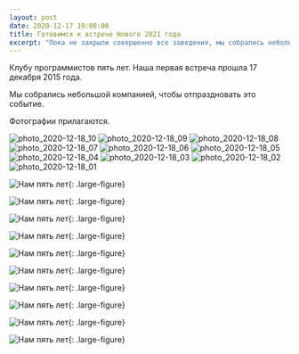 ```yaml
---
layout: post
date: 2020-12-17 19:00:00
title: Готовимся к встрече Нового 2021 года
excerpt: "Пока не закрыли совершенно все заведения, мы собрались небольшой компанией."
---
```


Клубу программистов пять лет. Наша первая встреча прошла 17 декабря 2015 года.

Мы собрались небольшой компанией, чтобы отпраздновать это событие.

Фотографии прилагаются.

![photo_2020-12-18_10](https://github.com/progmsk/progmsk.github.io/assets/10639110/4d4cc16b-f096-4476-bc1d-aa9999945ae8)
![photo_2020-12-18_09](https://github.com/progmsk/progmsk.github.io/assets/10639110/054c0c03-d691-444f-9912-030467e143b2)
![photo_2020-12-18_08](https://github.com/progmsk/progmsk.github.io/assets/10639110/0fc40d8b-1559-48e8-ad57-898cca404600)
![photo_2020-12-18_07](https://github.com/progmsk/progmsk.github.io/assets/10639110/129619db-cd0c-4152-b799-495f68ee6e46)
![photo_2020-12-18_06](https://github.com/progmsk/progmsk.github.io/assets/10639110/96f5ddcb-a804-4ac6-8056-0bff29896166)
![photo_2020-12-18_05](https://github.com/progmsk/progmsk.github.io/assets/10639110/5d032e98-eeb2-4d45-a4a2-a53bc5da997f)
![photo_2020-12-18_04](https://github.com/progmsk/progmsk.github.io/assets/10639110/c1f5ec6f-1e3e-4c34-b2b6-fc36946cf9c4)
![photo_2020-12-18_03](https://github.com/progmsk/progmsk.github.io/assets/10639110/bc4e5754-21f2-4e45-9065-e1679e6fec95)
![photo_2020-12-18_02](https://github.com/progmsk/progmsk.github.io/assets/10639110/eeb75b22-7944-4918-80c7-5a3abdc9d923)
![photo_2020-12-18_01](https://github.com/progmsk/progmsk.github.io/assets/10639110/ac7ca952-fa30-4694-8571-ef593d798bb3)


![Нам пять лет](/assets/img/results/2021/photo_2020-12-18_01.jpg){: .large-figure}

![Нам пять лет](/assets/img/results/2021/photo_2020-12-18_02.jpg){: .large-figure}

![Нам пять лет](/assets/img/results/2021/photo_2020-12-18_03.jpg){: .large-figure}

![Нам пять лет](/assets/img/results/2021/photo_2020-12-18_04.jpg){: .large-figure}

![Нам пять лет](/assets/img/results/2021/photo_2020-12-18_05.jpg){: .large-figure}

![Нам пять лет](/assets/img/results/2021/photo_2020-12-18_06.jpg){: .large-figure}

![Нам пять лет](/assets/img/results/2021/photo_2020-12-18_07.jpg){: .large-figure}

![Нам пять лет](/assets/img/results/2021/photo_2020-12-18_08.jpg){: .large-figure}

![Нам пять лет](/assets/img/results/2021/photo_2020-12-18_09.jpg){: .large-figure}

![Нам пять лет](/assets/img/results/2021/photo_2020-12-18_10.jpg){: .large-figure}
